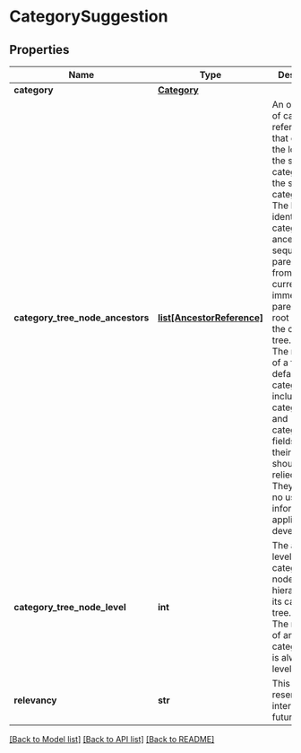 # CategorySuggestion

## Properties
Name | Type | Description | Notes
------------ | ------------- | ------------- | -------------
**category** | [**Category**](Category.md) |  | [optional] 
**category_tree_node_ancestors** | [**list[AncestorReference]**](AncestorReference.md) | An ordered list of category references that describes the location of the suggested category in the specified category tree. The list identifies the category&#39;s ancestry as a sequence of parent nodes, from the current node&#39;s immediate parent to the root node of the category tree. Note: The root node of a full default category tree includes categoryId and categoryName fields, but their values should not be relied upon. They provide no useful information for application development. | [optional] 
**category_tree_node_level** | **int** | The absolute level of the category tree node in the hierarchy of its category tree. Note: The root node of any full category tree is always at level 0. | [optional] 
**relevancy** | **str** | This field is reserved for internal or future use. | [optional] 

[[Back to Model list]](../README.md#documentation-for-models) [[Back to API list]](../README.md#documentation-for-api-endpoints) [[Back to README]](../README.md)


